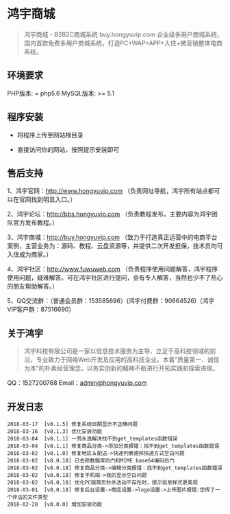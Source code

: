 # 鸿宇商城

> 鸿宇商城 - B2B2C商城系统 buy.hongyuvip.com 企业级多用户商城系统，国内首款免费多用户商城系统，打造PC+WAP+APP+入住+微营销整体电商系统。

## 环境要求

PHP版本: = php5.6
MySQL版本: >= 5.1

## 程序安装

* 将程序上传至网站根目录

* 直接访问你的网站，按照提示安装即可

## 售后支持

1、鸿宇官网：http://www.hongyuvip.com （负责网址导航，鸿宇所有站点都可以在官网找到明显入口。）

2、鸿宇论坛：http://bbs.hongyuvip.com （负责教程发布，主要内容为鸿宇团队官方发布教程。）

3、鸿宇商城：http://buy.hongyuvip.com （致力于打造真正运营中的电商平台案例，主营业务为：源码、教程、云盘资源等，并提供二次开发担保，技术员均可入住成为商家。）

4、鸿宇社区：http://www.fuwuweb.com （负责程序使用问题解答，鸿宇程序使用问题，疑难解答。可在鸿宇社区进行提问，会有专人解答，当然也少不了热心的朋友帮助解答。）

5、QQ交流群：（普通会员群：153585696）(鸿宇付费群：90664526)（鸿宇VIP客户群：87516690）

## 关于鸿宇

> 鸿宇科技有限公司是一家以信息技术服务为主导、立足于高科技领域的前沿，专业致力于网络Web开发及应用的高科技企业。本着“质量第一、诚信为本”的朴素经营理念，以务实创新的精神不断进行开拓实践和探索进取。

QQ：1527200768
Email：admin@hongyuvip.com

## 开发日志

```
2018-03-17  [v8.1.5] 修复系统日期显示不正确问题
2018-03-16  [v8.1.3] 优化安装功能
2018-03-04  [v8.1.1] 一劳永逸解决找不到get_templates函数错误
2018-03-04  [v8.1.1] 修复商品分类->添加分类报错：找不到get_templates函数错误
2018-03-02  [v8.1.0] 修复地区＆配送->快递列表德邦快递方式空白问题
2018-03-02  [v8.0.18] 已去除数据库后门和MIME base64编码后门
2018-03-02  [v8.0.18] 修复商品分类->编辑分类报错：找不到get_templates函数错误
2018-03-02  [v8.0.18] 修复手机端->我的显示空白问题
2018-03-02  [v8.0.18] 优化PC端首页秒杀活动不存在时，提示信息样式更美观
2018-03-01  [v8.0.18] 修复后台设置->商店设置->logo设置->上传图片报错:您传了一个非法的文件类型
2018-02-28  [v8.0.0] 增加安装功能
```
